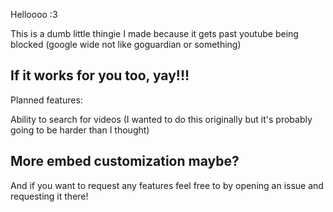 Helloooo :3 

This is a dumb little thingie I made because it gets past youtube being blocked (google wide not like goguardian or something)

If it works for you too, yay!!!
----------------------------------------
Planned features:

Ability to search for videos (I wanted to do this originally but it's probably going to be harder than I thought)

More embed customization maybe?
----------------------------------------
And if you want to request any features feel free to by opening an issue and requesting it there!
